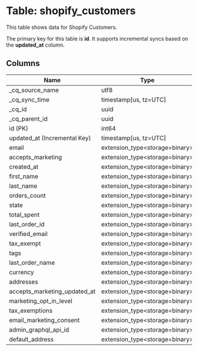 # Table: shopify_customers

This table shows data for Shopify Customers.

The primary key for this table is **id**.
It supports incremental syncs based on the **updated_at** column.

## Columns

| Name          | Type          |
| ------------- | ------------- |
|_cq_source_name|utf8|
|_cq_sync_time|timestamp[us, tz=UTC]|
|_cq_id|uuid|
|_cq_parent_id|uuid|
|id (PK)|int64|
|updated_at (Incremental Key)|timestamp[us, tz=UTC]|
|email|extension_type<storage=binary>|
|accepts_marketing|extension_type<storage=binary>|
|created_at|extension_type<storage=binary>|
|first_name|extension_type<storage=binary>|
|last_name|extension_type<storage=binary>|
|orders_count|extension_type<storage=binary>|
|state|extension_type<storage=binary>|
|total_spent|extension_type<storage=binary>|
|last_order_id|extension_type<storage=binary>|
|verified_email|extension_type<storage=binary>|
|tax_exempt|extension_type<storage=binary>|
|tags|extension_type<storage=binary>|
|last_order_name|extension_type<storage=binary>|
|currency|extension_type<storage=binary>|
|addresses|extension_type<storage=binary>|
|accepts_marketing_updated_at|extension_type<storage=binary>|
|marketing_opt_in_level|extension_type<storage=binary>|
|tax_exemptions|extension_type<storage=binary>|
|email_marketing_consent|extension_type<storage=binary>|
|admin_graphql_api_id|extension_type<storage=binary>|
|default_address|extension_type<storage=binary>|
